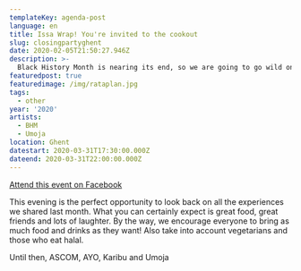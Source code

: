 ```yaml
---
templateKey: agenda-post
language: en
title: Issa Wrap! You're invited to the cookout
slug: closingpartyghent
date: 2020-02-05T21:50:27.946Z
description: >-
  Black History Month is nearing its end, so we are going to go wild one last time! We will end this beautiful and educational month with a cookout! And guess what? YOU ARE INVITED TO THE COOKOUT!
featuredpost: true
featuredimage: /img/rataplan.jpg
tags:
  - other
year: '2020'
artists:
  - BHM
  - Umoja
location: Ghent
datestart: 2020-03-31T17:30:00.000Z
dateend: 2020-03-31T22:00:00.000Z
---
```

[Attend this event on Facebook](https://www.facebook.com/events/2955298627825429/)


This evening is the perfect opportunity to look back on all the experiences we shared last month. What you can certainly expect is great food, great friends and lots of laughter.
By the way, we encourage everyone to bring as much food and drinks as they want! Also take into account vegetarians and those who eat halal.

Until then, ASCOM, AYO, Karibu and Umoja
